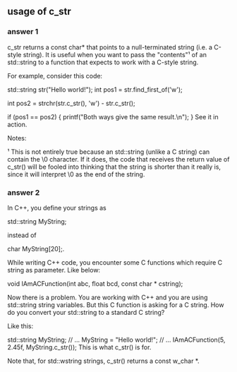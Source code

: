 ## usage of c_str
### answer 1
c_str returns a const char* that points to a null-terminated string (i.e. a C-style string). It is useful when you want to pass the "contents"¹ of an std::string to a function that expects to work with a C-style string.

For example, consider this code:

std::string str("Hello world!");
int pos1 = str.find_first_of('w');

int pos2 = strchr(str.c_str(), 'w') - str.c_str();

if (pos1 == pos2) {
    printf("Both ways give the same result.\n");
}
See it in action.

Notes:

¹ This is not entirely true because an std::string (unlike a C string) can contain the \0 character. If it does, the code that receives the return value of c_str() will be fooled into thinking that the string is shorter than it really is, since it will interpret \0 as the end of the string.

### answer 2
In C++, you define your strings as

std::string MyString;

instead of

char MyString[20];.

While writing C++ code, you encounter some C functions which require C string as parameter.
Like below:

void IAmACFunction(int abc, float bcd, const char * cstring);

Now there is a problem. You are working with C++ and you are using std::string string variables. But this C function is asking for a C string. How do you convert your std::string to a standard C string?

Like this:

std::string MyString;
// ...
MyString = "Hello world!";
// ...
IAmACFunction(5, 2.45f, MyString.c_str());
This is what c_str() is for.

Note that, for std::wstring strings, c_str() returns a const w_char *.